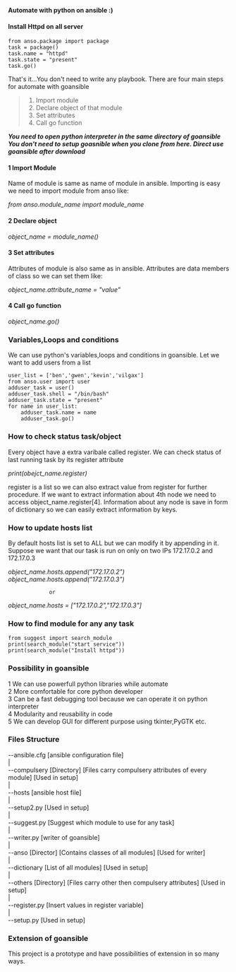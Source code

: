 **Automate with python on ansible :)**

#### Install Httpd on all server

```
from anso.package import package
task = package()
task.name = "httpd"
task.state = "present"
task.go()
```

That's it...You don't need to write any playbook. There are four main steps for automate with goansible

> 1. Import module 
> 2. Declare object of that module
> 3. Set attributes
> 4. Call go function

***You need to open python interpreter in the same directory of goansible***
***You don't need to setup goasnible when you clone from here. Direct use goansible after download***

#### 1 Import Module
Name of module is same as name of module in ansible. Importing is easy we need to import module from anso like:

*from anso.module_name import module_name*

#### 2 Declare object 

*object_name = module_name()*

#### 3 Set attributes
Attributes of module is also same as in ansible. Attributes are data members of class so we can set them like:

*object_name.attribute_name = "value"*

#### 4 Call go function

*object_name.go()*

### Variables,Loops and conditions
We can use python's variables,loops and conditions in goansible. Let we want to add users from a list

```
user_list = ['ben','gwen','kevin','vilgax']
from anso.user import user
adduser_task = user()
adduser_task.shell = "/bin/bash"
adduser_task.state = "present"
for name in user_list:
    adduser_task.name = name
    adduser_task.go()
```

### How to check status task/object
Every object have a extra varibale called register. We can check status of last running task by its register attribute

*print(obejct_name.register)*

register is a list so we can also extract value from register for further procedure. If we want to extract information 
about 4th node we need to access object_name.register[4]. Information about any node is save in form of dictionary 
so we can easily extract information by keys.

### How to update hosts list
By default hosts list is set to ALL but we can modify it by appending in it. Suppose we want that our task is run 
on only on two IPs 172.17.0.2 and 172.17.0.3

*object_name.hosts.append("172.17.0.2")* <br/> 
*object_name.hosts.append("172.17.0.3")*

                 or
                 
*object_name.hosts = ["172.17.0.2","172.17.0.3"]*  

### How to find module for any any task

```
from suggest import search_module
print(search_module("start service"))
print(search_module("Install httpd"))
```

### Possibility in goansible
1 We can use powerfull python libraries while automate<br/>
2 More comfortable for core python developer<br/>
3 Can be a fast debugging tool because we can operate it on python interpreter<br/>
4 Modularity and reusability in code<br/>
5 We can develop GUI for different purpose using tkinter,PyGTK etc.<br/>

### Files Structure

--ansible.cfg [ansible configuration file]<br/>
|<br/>
--compulsery [Directory] [Files carry compulsery attributes of every module] [Used in setup]<br/>
|<br/>
--hosts [ansible host file]<br/>
|<br/>
--setup2.py [Used in setup]<br/>
|<br/>
--suggest.py [Suggest which module to use for any task]<br/>
|<br/>
--writer.py [writer of goansible]<br/>
|<br/>
--anso [Director] [Contains classes of all modules] [Used for writer]<br/>
|<br/>
--dictionary [List of all modules] [Used in setup]<br/>
|<br/>
--others [Directory] [Files carry other then compulsery attributes] [Used in setup]<br/>
|<br/>
--register.py [Insert values in register variable]<br/>
|<br/>
--setup.py [Used in setup]<br/>

### Extension of goansible
This project is a prototype and have possibilities of extension in so many ways. 
